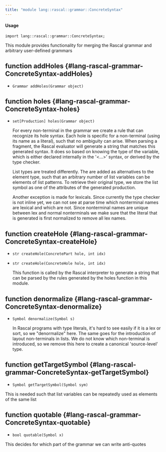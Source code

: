 ```yaml
---
title: "module lang::rascal::grammar::ConcreteSyntax"
---
```


#### Usage

`import lang::rascal::grammar::ConcreteSyntax;`


  This module provides functionality for merging the Rascal grammar and arbitrary user-defined grammars


## function addHoles {#lang-rascal-grammar-ConcreteSyntax-addHoles}

* ``Grammar addHoles(Grammar object)``

## function holes {#lang-rascal-grammar-ConcreteSyntax-holes}

* ``set[Production] holes(Grammar object)``


  For every non-terminal in the grammar we create a rule that can recognize its hole syntax. Each hole
  is specific for a non-terminal (using its name as a literal), such that no ambiguity can arise. When parsing
  a fragment, the Rascal evaluator will generate a string that matches this generated syntax. It does so based on
  knowing the type of the variable, which is either declared internally in the '<...>' syntax, or derived by the 
  type checker.
  
  List types are treated differently. The are added as alternatives to the element type, such that an 
  arbitrary number of list variables can be elements of list patterns. To retrieve their original type, we store
  the list symbol as one of the attributes of the generated production.
  
  Another exception is made for lexicals. Since currently the type checker is not inline yet, we can not see at parse time
  which nonterminal names are lexical and which are not. Since nonterminal names are unique between lex and normal nonterminals
  we make sure that the literal that is generated is first normalized to remove all lex names.   

## function createHole {#lang-rascal-grammar-ConcreteSyntax-createHole}

* ``str createHole(ConcretePart hole, int idx)``
* ``str createHole(ConcreteHole hole, int idx)``


  This function is called by the Rascal interpreter to generate a string that can be parsed by the rules generated by the
  holes function in this module.

## function denormalize {#lang-rascal-grammar-ConcreteSyntax-denormalize}

* ``Symbol denormalize(Symbol s)``


  In Rascal programs with type literals, it's hard to see easily if it is a lex or sort, so we "denormalize" here.
  The same goes for the introduction of layout non-terminals in lists. We do not know which non-terminal is introduced,
  so we remove this here to create a canonical 'source-level' type.

## function getTargetSymbol {#lang-rascal-grammar-ConcreteSyntax-getTargetSymbol}

* ``Symbol getTargetSymbol(Symbol sym)``

This is needed such that list variables can be repeatedly used as elements of the same list

## function quotable {#lang-rascal-grammar-ConcreteSyntax-quotable}

* ``bool quotable(Symbol x)``

This decides for which part of the grammar we can write anti-quotes

